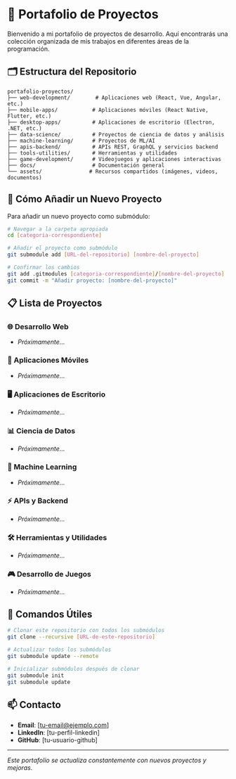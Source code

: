 # 📁 Portafolio de Proyectos

Bienvenido a mi portafolio de proyectos de desarrollo. Aquí encontrarás una colección organizada de mis trabajos en diferentes áreas de la programación.

## 🗂️ Estructura del Repositorio

```
portafolio-proyectos/
├── web-development/        # Aplicaciones web (React, Vue, Angular, etc.)
├── mobile-apps/           # Aplicaciones móviles (React Native, Flutter, etc.)
├── desktop-apps/          # Aplicaciones de escritorio (Electron, .NET, etc.)
├── data-science/          # Proyectos de ciencia de datos y análisis
├── machine-learning/      # Proyectos de ML/AI
├── apis-backend/          # APIs REST, GraphQL y servicios backend
├── tools-utilities/       # Herramientas y utilidades
├── game-development/      # Videojuegos y aplicaciones interactivas
├── docs/                  # Documentación general
└── assets/               # Recursos compartidos (imágenes, videos, documentos)
```

## 🚀 Cómo Añadir un Nuevo Proyecto

Para añadir un nuevo proyecto como submódulo:

```bash
# Navegar a la carpeta apropiada
cd [categoria-correspondiente]

# Añadir el proyecto como submódulo
git submodule add [URL-del-repositorio] [nombre-del-proyecto]

# Confirmar los cambios
git add .gitmodules [categoria-correspondiente]/[nombre-del-proyecto]
git commit -m "Añadir proyecto: [nombre-del-proyecto]"
```

## 📋 Lista de Proyectos

### 🌐 Desarrollo Web
- *Próximamente...*

### 📱 Aplicaciones Móviles
- *Próximamente...*

### 🖥️ Aplicaciones de Escritorio
- *Próximamente...*

### 📊 Ciencia de Datos
- *Próximamente...*

### 🤖 Machine Learning
- *Próximamente...*

### ⚡ APIs y Backend
- *Próximamente...*

### 🛠️ Herramientas y Utilidades
- *Próximamente...*

### 🎮 Desarrollo de Juegos
- *Próximamente...*

## 🔧 Comandos Útiles

```bash
# Clonar este repositorio con todos los submódulos
git clone --recursive [URL-de-este-repositorio]

# Actualizar todos los submódulos
git submodule update --remote

# Inicializar submódulos después de clonar
git submodule init
git submodule update
```

## 📫 Contacto

- **Email**: [tu-email@ejemplo.com]
- **LinkedIn**: [tu-perfil-linkedin]
- **GitHub**: [tu-usuario-github]

---

*Este portafolio se actualiza constantemente con nuevos proyectos y mejoras.*